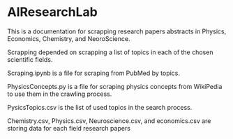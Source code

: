 # AIResearchLab

This is a documentation for scrapping research papers abstracts in Physics, Economics, Chemistry, and NeoroScience.

Scrapping depended on scrapping a list of topics in each of the chosen scientific fields. 

Scraping.ipynb is a file for scraping from PubMed by topics.

PhysicsConcepts.py is a file for scraping physics concepts from WikiPedia to use them in the crawling process.

PysicsTopics.csv is the list of used topics in the search process.

Chemistry.csv, Physics.csv, Neuroscience.csv, and economics.csv are storing data for each field research papers
